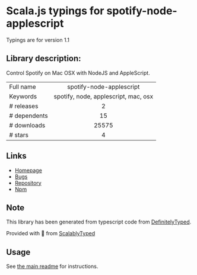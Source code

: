 
# Scala.js typings for spotify-node-applescript

Typings are for version 1.1

## Library description:
Control Spotify on Mac OSX with NodeJS and AppleScript.

|                    |                 |
| ------------------ | :-------------: |
| Full name          | spotify-node-applescript |
| Keywords           | spotify, node, applescript, mac, osx |
| # releases         | 2 |
| # dependents       | 15 |
| # downloads        | 25575 |
| # stars            | 4 |

## Links
- [Homepage](https://github.com/andrehaveman/spotify-node-applescript#readme)
- [Bugs](https://github.com/andrehaveman/spotify-node-applescript/issues)
- [Repository](https://github.com/andrehaveman/spotify-node-applescript)
- [Npm](https://www.npmjs.com/package/spotify-node-applescript)
    


## Note
This library has been generated from typescript code from [DefinitelyTyped](https://definitelytyped.org).

Provided with :purple_heart: from [ScalablyTyped](https://github.com/oyvindberg/ScalablyTyped)

## Usage
See [the main readme](../../readme.md) for instructions.


